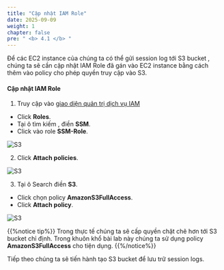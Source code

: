 ```yaml
---
title: "Cập nhật IAM Role"
date: 2025-09-09
weight: 1
chapter: false
pre: " <b> 4.1 </b> "
---
```


Để các EC2 instance của chúng ta có thể gửi session log tới S3 bucket , chúng ta sẽ cần cập nhật IAM Role đã gán vào EC2 instance bằng cách thêm vào policy cho phép quyền truy cập vào S3.

#### Cập nhật IAM Role

1. Truy cập vào [giao diện quản trị dịch vụ IAM](https://console.aws.amazon.com/iamv2/home?#/home)

- Click **Roles**.
- Tại ô tìm kiếm , điền **SSM**.
- Click vào role **SSM-Role**.

![S3](/images/4.s3/002-s3.png)

2. Click **Attach policies**.

![S3](/images/4.s3/003-s3.png)

3. Tại ô Search điền **S3**.

- Click chọn policy **AmazonS3FullAccess**.
- Click **Attach policy**.

![S3](/images/4.s3/004-s3.png)

{{%notice tip%}}
Trong thực tế chúng ta sẽ cấp quyền chặt chẽ hơn tới S3 bucket chỉ định. Trong khuôn khổ bài lab này chúng ta sử dụng policy **AmazonS3FullAccess** cho tiện dụng.
{{%/notice%}}

Tiếp theo chúng ta sẽ tiến hành tạo S3 bucket để lưu trữ session logs.
